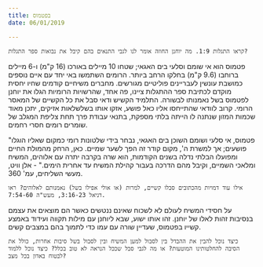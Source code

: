 ```yaml
---
title: בפטמוס
date: 06/01/2019

---
```


`קראו התגלות 1:9. מה יוחנן החוזה אומר לנו לגבי התנאים בהם קיבל את נבואות ספר התגלות?`

פטמוס הוא אי שומם וסלעי בים האגאי; שטחו 10 מיילים באורכו (16 ק"מ) ו-6 מיילים ברוחבו (9.6 ק"מ) בחלקו הרחב ביותר. הרומים השתמשו באי יחד עם איים נוספים כמושבת עונשין לעבריינים פוליטיים מגורשים. מחברים משיחיים קודמים שחיו יחסית מוקדם לכתיבת ספר ההתגלות ציינו, פה אחד, שהרשויות הרומיות הגלו את יוחנן לפטמוס בשל נאמנותו לבשורה. התלמיד הקשיש ודאי סבל את כל הקשיים של המאסר הרומי. קרוב לוודאי שהתייחסו אליו כאל פושע, אזקו אותו בשלשלאות אזיקים, יתכן מאוד שכמות המזון שנתנה לו הייתה בלתי מספקת, בתנאי עבודת פרך תחת צליפת המגלב של שומרים רומים חסרי רחמים. 

"פטמוס, אי סלעי ושומם השוכן בים האגאי, נבחר בידי שלטונות רומי כמקום שאליו הוגלו פושעים; אך למשרת ה', מקום קודר זה הפך לשער שמיים. כאן, הרחק מהמולת החיים ומפועלו הבלתי נדלה בשנים הקודמות, הוא שרה בקרבה יתרה עם אלוהים, המשיח ומלאכי השמיים, וקיבל מהם הדרכה בעבור קהילת המשיח עד אחרית הימים." - אלן וויט, מעשי השליחים, עמ' 360. 

`אילו עוד דמויות מהכתובים סבלו קשיים, למרות (או אולי אפילו בשל) נאמנותם לאלוהים? ראו דניאל 3:16-23, מעש"ה 7:54-60. `

על חסידי המשיח לעולם לא לשכוח שאינם ננטשים כאשר הם מוצאים את עצמם בנסיבות  זהות לאלו של יוחנן. זהו אותו ישוע, שבא ליוחנן עם מילות תקווה ועידוד באמצע קשייו בפטמוס, שעדיין שורה עם עמו כדי לתמוך בהם במצבים קשים.

`כיצד נוכל להבין את ההבדל בין לסבול למען המשיח ובין לסבול בשל סיבות אחרות, כולל את הסיבה להחלטותינו המוטעות? או מה לגבי סבל שככל הנראה לא טוב בכלל? כיצד נוכל ללמוד לבטוח באדון בכל מצב?`